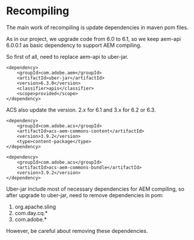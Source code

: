 # Recompiling

The main work of recompiling is update dependencies in maven pom files.

As in our project, we upgrade code from 6.0 to 6.1, so we keep aem-api 6.0.0.1 as basic dependency to support AEM compiling.

So first of all, need to replace aem-api to uber-jar.

```
<dependency>
    <groupId>com.adobe.aem</groupId>
    <artifactId>uber-jar</artifactId>
    <version>6.3.0</version>
    <classifier>apis</classifier>
    <scope>provided</scope>
</dependency>
```

ACS also update the version. 2.x for 6.1 and 3.x for 6.2 or 6.3.

```
<dependency>
    <groupId>com.adobe.acs</groupId>
    <artifactId>acs-aem-commons-content</artifactId>
    <version>3.9.2</version>
    <type>content-package</type>
</dependency>

<dependency>
    <groupId>com.adobe.acs</groupId>
    <artifactId>acs-aem-commons-bundle</artifactId>
    <version>3.9.2</version>
</dependency>
```

Uber-jar include most of necessary dependencies for AEM compiling, so after upgrade to uber-jar, need to remove dependencies in pom:

1. org.apache.sling
2. com.day.cq.\*
3. com.adobe.\*

However, be careful about removing these dependencies. 



